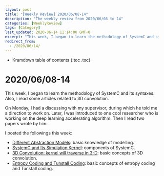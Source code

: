 ```yaml
---
layout: post
title: "[Weekly Review] 2020/06/08-14"
description: "The weekly review from 2020/06/08 to 14"
categories: [WeeklyReview]
tags: [Category]
last_updated: 2020-06-14 11:14:00 GMT+8
excerpt: "This week, I began to learn the methodology of SystemC and its syntaxes. Also, I read some articles related to 3D convolution."
redirect_from:
  - /2020/06/14/
---
```


* Kramdown table of contents
{:toc .toc}
# 2020/06/08-14

This week, I began to learn the methodology of SystemC and its syntaxes. Also, I read some articles related to 3D convolution.

On Monday, I had a discussing with my supervisor, during which he told me a direction to work on. Later, I was introduced to one cool researcher who is working on the deep learning accelerating algorithm. Then I read two papers wrote by him.

I posted the followings this week:

+ [Different Abstraction Models](https://singularitykchen.github.io/blog/2020/06/11/Different-Abstraction-Models/): basic knowledge of modelling.
+ [SystemC and Its Simulation Kernel](https://singularitykchen.github.io/blog/2020/06/12/SystemC-and-Its-Simulation-Kernel/): components of SystemC.
+ [3D Convolution: kernel will traverse in 3-D](https://singularitykchen.github.io/blog/2020/06/12/3D-Convolution/): basic concepts of 3D convolution.
+ [Entropy Coding and Tunstall Coding](https://singularitykchen.github.io/blog/2020/06/14/Entropy-Coding-and-Tunstall-Coding/): basic concepts of entropy coding and Tunstall coding.

